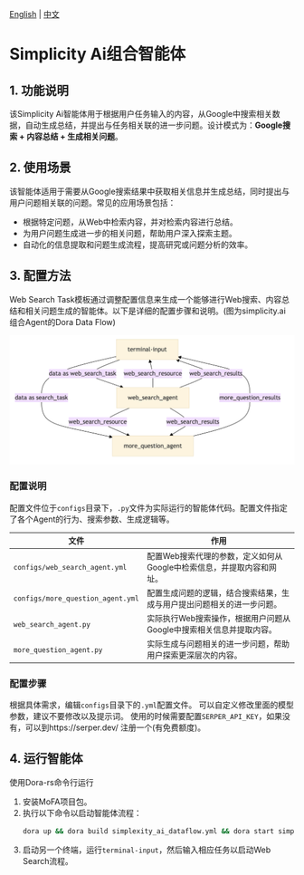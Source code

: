 [English](README.md) | [中文](README_cn.md)

# Simplicity Ai组合智能体

## 1. 功能说明

该Simplicity Ai智能体用于根据用户任务输入的内容，从Google中搜索相关数据，自动生成总结，并提出与任务相关联的进一步问题。设计模式为：**Google搜索 + 内容总结 + 生成相关问题**。

## 2. 使用场景

该智能体适用于需要从Google搜索结果中获取相关信息并生成总结，同时提出与用户问题相关联的问题。常见的应用场景包括：

- 根据特定问题，从Web中检索内容，并对检索内容进行总结。
- 为用户问题生成进一步的相关问题，帮助用户深入探索主题。
- 自动化的信息提取和问题生成流程，提高研究或问题分析的效率。

## 3. 配置方法

Web Search Task模板通过调整配置信息来生成一个能够进行Web搜索、内容总结和相关问题生成的智能体。以下是详细的配置步骤和说明。(图为simplicity.ai 组合Agent的Dora Data Flow)

![image-20241003210034719](images/mermaid.png)


### 配置说明

配置文件位于`configs`目录下，`.py`文件为实际运行的智能体代码。配置文件指定了各个Agent的行为、搜索参数、生成逻辑等。

| **文件**                          | **作用**                                                                 |
| ---------------------------------- | ------------------------------------------------------------------------ |
| `configs/web_search_agent.yml`     | 配置Web搜索代理的参数，定义如何从Google中检索信息，并提取内容和网址。       |
| `configs/more_question_agent.yml`  | 配置生成问题的逻辑，结合搜索结果，生成与用户提出问题相关的进一步问题。      |
| `web_search_agent.py`              | 实际执行Web搜索操作，根据用户问题从Google中搜索相关信息并提取内容。          |
| `more_question_agent.py`           | 实际生成与问题相关的进一步问题，帮助用户探索更深层次的内容。               |

### 配置步骤

根据具体需求，编辑`configs`目录下的`.yml`配置文件。
可以自定义修改里面的模型参数，建议不要修改以及提示词。
使用的时候需要配置`SERPER_API_KEY`，如果没有，可以到https://serper.dev/ 注册一个(有免费额度)。


## 4. 运行智能体

使用Dora-rs命令行运行

1. 安装MoFA项目包。
2. 执行以下命令以启动智能体流程：
   ```bash
   dora up && dora build simplexity_ai_dataflow.yml && dora start simplexity_ai_dataflow.yml --attach
   ```
3. 启动另一个终端，运行`terminal-input`，然后输入相应任务以启动Web Search流程。

